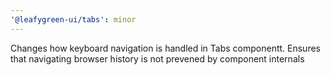 ```yaml
---
'@leafygreen-ui/tabs': minor
---
```


Changes how keyboard navigation is handled in Tabs componentt. Ensures that navigating browser history is not prevened by component internals

